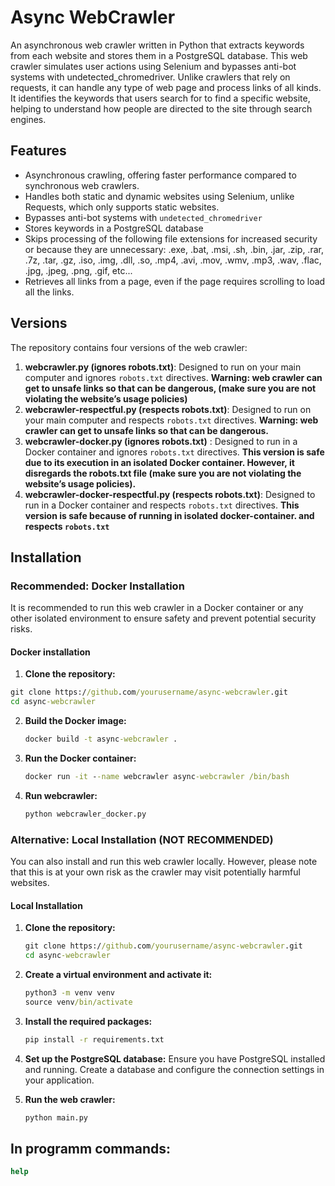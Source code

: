 # Async WebCrawler

An asynchronous web crawler written in Python that extracts keywords from each website and stores them in a PostgreSQL database. This web crawler simulates user actions using Selenium and bypasses anti-bot systems with undetected_chromedriver. Unlike crawlers that rely on requests, it can handle any type of web page and process links of all kinds. It identifies the keywords that users search for to find a specific website, helping to understand how people are directed to the site through search engines.

## Features
- Asynchronous crawling, offering faster performance compared to synchronous web crawlers.
- Handles both static and dynamic websites using Selenium, unlike Requests, which only supports static websites.
- Bypasses anti-bot systems with `undetected_chromedriver`
- Stores keywords in a PostgreSQL database
- Skips processing of the following file extensions for increased security or because they are unnecessary: .exe, .bat, .msi, .sh, .bin, .jar, .zip, .rar, .7z, .tar, .gz, .iso, .img, .dll, .so, .mp4, .avi, .mov, .wmv, .mp3, .wav, .flac, .jpg, .jpeg, .png, .gif, etc...
- Retrieves all links from a page, even if the page requires scrolling to load all the links.

## Versions
The repository contains four versions of the web crawler:
1. **webcrawler.py (ignores robots.txt)**: Designed to run on your main computer and ignores `robots.txt` directives. **Warning: web crawler can get to unsafe links so that can be dangerous, (make sure you are not violating the website’s usage policies)**
2. **webcrawler-respectful.py (respects robots.txt)**: Designed to run on your main computer and respects `robots.txt` directives. **Warning: web crawler can get to unsafe links so that can be dangerous.**
3. **webcrawler-docker.py (ignores robots.txt)** : Designed to run in a Docker container and ignores `robots.txt` directives. **This version is safe due to its execution in an isolated Docker container. However, it disregards the robots.txt file (make sure you are not violating the website’s usage policies).**
4. **webcrawler-docker-respectful.py (respects robots.txt)**: Designed to run in a Docker container and respects `robots.txt` directives. **This version is safe because of running in isolated docker-container. and respects `robots.txt`**

## Installation

### Recommended: Docker Installation
It is recommended to run this web crawler in a Docker container or any other isolated environment to ensure safety and prevent potential security risks.

#### Docker installation

1. **Clone the repository:**
  ```cmd
  git clone https://github.com/yourusername/async-webcrawler.git
  cd async-webcrawler
  ```

2. **Build the Docker image:**
    ```cmd
    docker build -t async-webcrawler .
    ```

3. **Run the Docker container:**
    ```cmd
    docker run -it --name webcrawler async-webcrawler /bin/bash
    ```
4. **Run webcrawler:**
   ```cmd
   python webcrawler_docker.py
   ```
   
### Alternative: Local Installation (NOT RECOMMENDED)
You can also install and run this web crawler locally. However, please note that this is at your own risk as the crawler may visit potentially harmful websites.

#### Local Installation

1. **Clone the repository:**
    ```cmd
    git clone https://github.com/yourusername/async-webcrawler.git
    cd async-webcrawler
    ```

2. **Create a virtual environment and activate it:**
    ```cmd
    python3 -m venv venv
    source venv/bin/activate
    ```

3. **Install the required packages:**
    ```cmd
    pip install -r requirements.txt
    ```

4. **Set up the PostgreSQL database:**
    Ensure you have PostgreSQL installed and running. Create a database and configure the connection settings in your application.

5. **Run the web crawler:**
    ```cmd
    python main.py
    ```

## In programm commands:
```cmd
help
```
